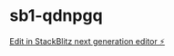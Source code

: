 # sb1-qdnpgq

[Edit in StackBlitz next generation editor ⚡️](https://stackblitz.com/~/github.com/faroshp/sb1-qdnpgq)